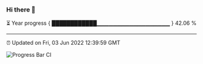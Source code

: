 ### Hi there 👋

⏳ Year progress { ████████████▁▁▁▁▁▁▁▁▁▁▁▁▁▁▁▁▁▁ } 42.06 %

---

⏰ Updated on Fri, 03 Jun 2022 12:39:59 GMT

![Progress Bar CI](https://github.com/ZhaoGui/ZhaoGui/workflows/Progress%20Bar%20CI/badge.svg)
